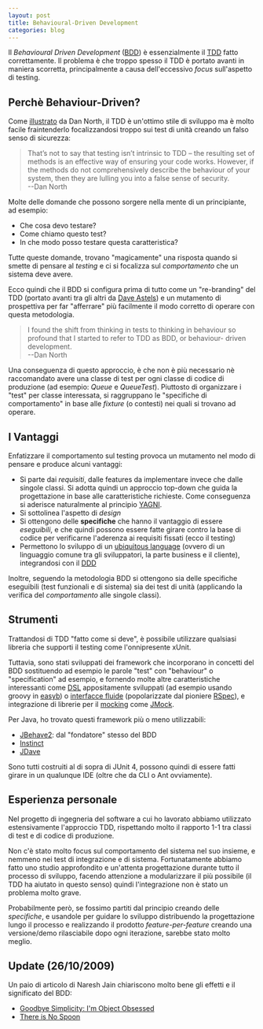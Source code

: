 ```yaml
---
layout: post
title: Behavioural-Driven Development
categories: blog
---
```


Il *Behavioural Driven Development* ([BDD][]) è essenzialmente il [TDD][] fatto correttamente. Il problema è che troppo spesso il TDD è portato avanti in maniera scorretta, principalmente a causa dell'eccessivo *focus* sull'aspetto di testing.

## Perchè Behaviour-Driven?
Come [illustrato][BDDDanNorth] da Dan North, il TDD è un'ottimo stile di sviluppo ma è molto facile fraintenderlo focalizzandosi troppo sui test di unità creando un falso senso di sicurezza:

> That’s not to say that testing isn’t intrinsic to TDD – the resulting set of methods is an effective way of ensuring your code works. However, if the methods do not comprehensively describe the behaviour of your system, then they are lulling you into a false sense of security.<br/>--Dan North

Molte delle domande che possono sorgere nella mente di un principiante, ad esempio:

 - Che cosa devo testare?
 - Come chiamo questo test?
 - In che modo posso testare questa caratteristica?
 
Tutte queste domande, trovano "magicamente" una risposta quando si smette di pensare al *testing* e ci si focalizza sul *comportamento* che un sistema deve avere.

Ecco quindi che il BDD si configura prima di tutto come un "re-branding" del TDD (portato avanti tra gli altri da [Dave Astels][introBDD]) e un mutamento di prospettiva per far "afferrare" più facilmente il modo corretto di operare con questa metodologia.

> I found the shift from thinking in tests to thinking in behaviour so profound that I started to refer to TDD as BDD, or behaviour- driven development.<br/>--Dan North

Una conseguenza di questo approccio, è che non è più necessario nè raccomandato avere una classe di test per ogni classe di codice di produzione (ad esempio: *Queue* e *QueueTest*). Piuttosto di organizzare i "test" per classe interessata, si raggruppano le "specifiche di comportamento" in base alle *fixture* (o contesti) nei quali si trovano ad operare.

## I Vantaggi
Enfatizzare il comportamento sul testing provoca un mutamento nel modo di pensare e produce alcuni vantaggi:

 - Si parte dai *requisiti*, dalle features da implementare invece che dalle singole classi. Si adotta quindi un approccio top-down che guida la progettazione in base alle caratteristiche richieste. Come conseguenza si aderisce naturalmente al principio [YAGNI][].
 - Si sottolinea l'aspetto di *design*
 - Si ottengono delle **specifiche** che hanno il vantaggio di essere *eseguibili*, e che quindi possono essere fatte girare contro la base di codice per verificarne l'aderenza ai requisiti fissati (ecco il testing)
 - Permettono lo sviluppo di un [ubiquitous language][ubiqLanguage] (ovvero di un linguaggio comune tra gli sviluppatori, la parte business e il cliente), integrandosi con il [DDD][]

Inoltre, seguendo la metodologia BDD si ottengono sia delle specifiche eseguibili (test funzionali e di sistema) sia dei test di unità (applicando la verifica del *comportamento* alle singole classi).

## Strumenti
Trattandosi di TDD "fatto come si deve", è possibile utilizzare qualsiasi libreria che supporti il testing come l'onnipresente xUnit. 

Tuttavia, sono stati sviluppati dei framework che incorporano in concetti del BDD sostituendo ad esempio le parole "test" con "behaviour" o "specification" ad esempio, e fornendo molte altre caratteristiche interessanti come [DSL](http://en.wikipedia.org/wiki/Domain-specific_language) appositamente sviluppati (ad esempio usando groovy in [easyb](http://www.easyb.org/)) o [interfacce fluide](http://martinfowler.com/bliki/FluentInterface.html) (popolarizzate dal pioniere [RSpec](http://rspec.info/)), e integrazione di librerie per il [mocking](http://en.wikipedia.org/wiki/Mock_object) come [JMock](http://www.jmock.org/).

Per Java, ho trovato questi framework più o meno utilizzabili:

 - [JBehave2](http://jbehave.org/): dal "fondatore" stesso del BDD
 - [Instinct](http://code.google.com/p/instinct/)
 - [JDave](http://www.jdave.org/)

Sono tutti costruiti al di sopra di JUnit 4, possono quindi di essere fatti girare in un qualunque IDE (oltre che da CLI o Ant ovviamente).

## Esperienza personale
Nel progetto di ingegneria del software a cui ho lavorato abbiamo utilizzato estensivamente l'approccio TDD, rispettando molto il rapporto 1-1 tra classi di test e di codice di produzione.

Non c'è stato molto focus sul comportamento del sistema nel suo insieme, e nemmeno nei test di integrazione e di sistema. Fortunatamente abbiamo fatto uno studio approfondito e un'attenta progettazione durante tutto il processo di sviluppo, facendo attenzione a modularizzare il più possibile (il TDD ha aiutato in questo senso) quindi l'integrazione non è stato un problema molto grave.

Probabilmente però, se fossimo partiti dal principio creando delle *specifiche*, e usandole per guidare lo sviluppo distribuendo la progettazione lungo il processo e realizzando il prodotto *feature-per-feature* creando una versione/demo rilasciabile dopo ogni iterazione, sarebbe stato molto meglio.

## Update (26/10/2009)
Un paio di articolo di Naresh Jain chiariscono molto bene gli effetti e il significato del BDD:

 - [Goodbye Simplicity: I'm Object Obsessed](http://blogs.agilefaqs.com/2009/10/26/goodbye-simplicity-im-object-obsessed/)
 - [There is No Spoon](http://blogs.agilefaqs.com/2009/06/15/there-is-no-spoon-objects/)

[Bdd]: http://en.wikipedia.org/wiki/Behavior_Driven_Development "Behaviour Driven Development"
[TDD]: http://en.wikipedia.org/wiki/Test_Driven_Development "Test Driven Development"
[BDDDanNorth]: http://dannorth.net/introducing-bdd "Introducing BDD"
[introBDD]: http://blog.daveastels.com/files/BDD_Intro.pdf "BDD Intro"
[YAGNI]: http://en.wikipedia.org/wiki/You_Ain%27t_Gonna_Need_It "You Aren't Gonna Need It" 
[ubiqLanguage]: http://www.c2.com/cgi/wiki?UbiquitousLanguage "Ubiquitous Language"
[DDD]: http://en.wikipedia.org/wiki/Domain-driven_design "Domain Driven Design"
